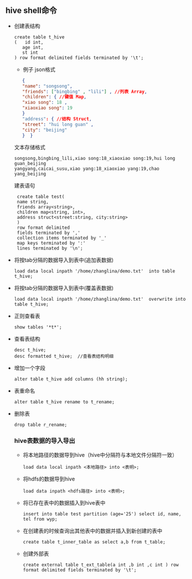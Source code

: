 ## hive shell命令

- 创建表结构
   ```hiveql
   create table t_hive
  (   id int,
      age int,
      st int
  ) row format delimited fields terminated by '\t';
  ```
  - 例子
   json格式
   ```json
      {
      "name": "songsong",
      "friends": ["bingbing" , "lili"] , //列表 Array, 
      "children": { //键值 Map,
      "xiao song": 18 ,
      "xiaoxiao song": 19
      }
      "address": { //结构 Struct,
      "street": "hui long guan" ,
      "city": "beijing" 
      }  }
    ```
   文本存储格式
   ```text
   songsong,bingbing_lili,xiao song:18_xiaoxiao song:19,hui long 
   guan_beijing
   yangyang,caicai_susu,xiao yang:18_xiaoxiao yang:19,chao 
   yang_beijing
   ```
  建表语句
   ```hiveql
    create table test(
    name string,
    friends array<string>,
    children map<string, int>,
    address struct<street:string, city:string>
    )
    row format delimited 
    fields terminated by ','
    collection items terminated by '_'
    map keys terminated by ':'
    lines terminated by '\n';
    ```
- 将按tab分隔的数据导入到表中(追加表数据)
    ```hiveql
    load data local inpath '/home/zhanglina/demo.txt'  into table t_hive;
    ```

- 将按tab分隔的数据导入到表中(覆盖表数据)
    ```hiveql
    load data local inpath '/home/zhanglina/demo.txt'  overwrite into table t_hive;
    ```
- 正则查看表
    ```hiveql
    show tables '*t*';
    ```
- 查看表结构
    ```hiveql
    desc t_hive;
    desc formatted t_hive;  //查看表结构明细
    ```
- 增加一个字段
    ```hiveql
    alter table t_hive add columns (hh string);
    ```
- 表重命名
    ```hiveql
    alter table t_hive rename to t_rename;
    ```
- 删除表
    ```hiveql
    drop table r_rename;
    ```
  
  ### hive表数据的导入导出
  
    - 将本地路径的数据导到hive（hive中分隔符与本地文件分隔符一致）
        ```hiveql
        load data local inpath <本地路径> into <表明>;
        ```
    - 将hdfs的数据导到hive
        ```hiveql
        load data inpath <hdfs路径> into <表明>;
        ```
    - 将已存在表中的数据插入到hive表中
        ```hiveql
        insert into table test partition (age='25') select id, name, tel from wyp;
        ```
    - 在创建表的时候查询出其他表中的数据并插入到新创建的表中
        ```hiveql
        create table t_inner_table as select a,b from t_table;
        ```
    - 创建外部表
        ```hiveql
        create external table t_ext_table(a int ,b int ,c int ) row format delimited fields terminated by '\t';
        ```
      